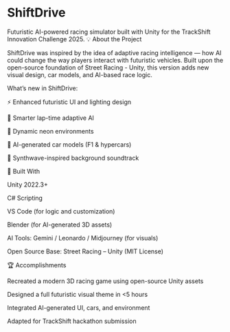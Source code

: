# ShiftDrive
Futuristic AI-powered racing simulator built with Unity for the TrackShift Innovation Challenge 2025.
💡 About the Project

ShiftDrive was inspired by the idea of adaptive racing intelligence — how AI could change the way players interact with futuristic vehicles.
Built upon the open-source foundation of Street Racing - Unity, this version adds new visual design, car models, and AI-based race logic.

What’s new in ShiftDrive:

⚡ Enhanced futuristic UI and lighting design

🧠 Smarter lap-time adaptive AI

🌃 Dynamic neon environments

🚗 AI-generated car models (F1 & hypercars)

🎵 Synthwave-inspired background soundtrack

🧱 Built With

Unity 2022.3+

C# Scripting

VS Code (for logic and customization)

Blender (for AI-generated 3D assets)

AI Tools: Gemini / Leonardo / Midjourney (for visuals)

Open Source Base: Street Racing – Unity (MIT License)

🏆 Accomplishments

Recreated a modern 3D racing game using open-source Unity assets

Designed a full futuristic visual theme in <5 hours

Integrated AI-generated UI, cars, and environment

Adapted for TrackShift hackathon submission
